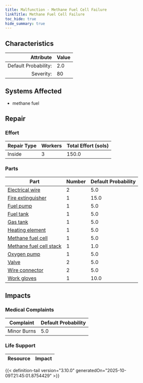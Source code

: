 ```yaml
---
title: Malfunction - Methane Fuel Cell Failure
linkTitle: Methane Fuel Cell Failure
toc_hide: true
hide_summary: true
---
```

<!-- This is generated by the MarsSim HelpGenertor, do not edit. -->

## Characteristics

| Attribute      | Value |
|--------:|:------|
|Default Probability:|2.0|
|Severity:|80|

## Systems Affected 
- methane fuel

## Repair

### Effort
|Repair Type|Workers|Total Effort (sols)|
|---|---|---|
|Inside|3|150.0|

### Parts
|Part|Number|Default Probability|
|---|---|---|
|[Electrical wire](/docs/definitions/part/electrical-wire)|2|5.0|
|[Fire extinguisher](/docs/definitions/part/fire-extinguisher)|1|15.0|
|[Fuel pump](/docs/definitions/part/fuel-pump)|1|5.0|
|[Fuel tank](/docs/definitions/part/fuel-tank)|1|5.0|
|[Gas tank](/docs/definitions/part/gas-tank)|1|5.0|
|[Heating element](/docs/definitions/part/heating-element)|1|5.0|
|[Methane fuel cell](/docs/definitions/part/methane-fuel-cell)|1|5.0|
|[Methane fuel cell stack](/docs/definitions/part/methane-fuel-cell-stack)|1|1.0|
|[Oxygen pump](/docs/definitions/part/oxygen-pump)|1|5.0|
|[Valve](/docs/definitions/part/valve)|2|5.0|
|[Wire connector](/docs/definitions/part/wire-connector)|2|5.0|
|[Work gloves](/docs/definitions/part/work-gloves)|1|10.0|

## Impacts

### Medical Complaints
|Complaint|Default Probability|
|---|---|
|Minor Burns|5.0|

### Life Support
|Resource|Impact|
|---|---|


{{< definition-tail version="3.10.0" generatedOn="2025-10-09T21:45:01.8754429" >}}

